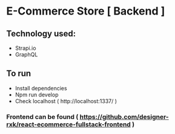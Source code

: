 # E-Commerce Store [ Backend ] 

## Technology used:
* Strapi.io
* GraphQL

## To run
* Install dependencies
* Npm run develop
* Check localhost ( http://localhost:1337/ )

### Frontend can be found ( https://github.com/designer-rxk/react-ecommerce-fullstack-frontend )
